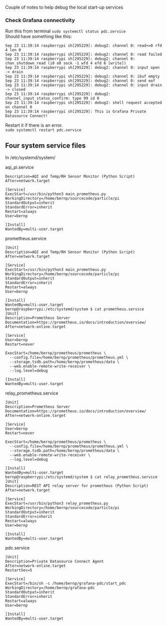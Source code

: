 Couple of notes to help debug the local start-up services
### Check Grafana connectivity
Run this from terminal ```sudo systemctl status pdc.service```  
Should have something like this:  
```
Sep 23 11:39:14 raspberrypi sh[295229]: debug2: channel 0: read<=0 rfd 4 len 0
Sep 23 11:39:14 raspberrypi sh[295229]: debug2: channel 0: read failed
Sep 23 11:39:14 raspberrypi sh[295229]: debug2: channel 0: chan_shutdown_read (i0 o0 sock -1 wfd 4 efd 6 [write])
Sep 23 11:39:14 raspberrypi sh[295229]: debug2: channel 0: input open -> drain
Sep 23 11:39:14 raspberrypi sh[295229]: debug2: channel 0: ibuf empty
Sep 23 11:39:14 raspberrypi sh[295229]: debug2: channel 0: send eof
Sep 23 11:39:14 raspberrypi sh[295229]: debug2: channel 0: input drain -> closed
Sep 23 11:39:14 raspberrypi sh[295229]: debug2: channel_input_status_confirm: type 99 id 0
Sep 23 11:39:14 raspberrypi sh[295229]: debug2: shell request accepted on channel 0
Sep 23 11:39:14 raspberrypi sh[295229]: This is Grafana Private Datasource Connect!
```
Restart it if there is an error.  
```sudo systemctl restart pdc.service```

## Four system service files
In /etc/systemd/system/

aqi_pi.service
```[Unit]
Description=AQI and Temp/RH Sensor Monitor (Python Script)
After=network.target

[Service]
ExecStart=/usr/bin/python3 main_prometheus.py
WorkingDirectory=/home/bernp/sourcecode/particle/pi
StandardOutput=inherit
StandardError=inherit
Restart=always
User=bernp

[Install]
WantedBy=multi-user.target
```

prometheus.service
```
[Unit]
Description=AQI and Temp/RH Sensor Monitor (Python Script)
After=network.target

[Service]
ExecStart=/usr/bin/python3 main_prometheus.py
WorkingDirectory=/home/bernp/sourcecode/particle/pi
StandardOutput=inherit
StandardError=inherit
Restart=always
User=bernp

[Install]
WantedBy=multi-user.target
bernp@raspberrypi:/etc/systemd/system $ cat prometheus.service
[Unit]
Description=Prometheus Server
Documentation=https://prometheus.io/docs/introduction/overview/
After=network-online.target

[Service]
User=bernp
Restart=never

ExecStart=/home/bernp/prometheus/prometheus \
  --config.file=/home/bernp/prometheus/prometheus.yml \
  --storage.tsdb.path=/home/bernp/prometheus/data \
  --web.enable-remote-write-receiver \
  --log.level=debug

[Install]
WantedBy=multi-user.target
```

relay_prometheus.service
```
[Unit]
Description=Prometheus Server
Documentation=https://prometheus.io/docs/introduction/overview/
After=network-online.target

[Service]
User=bernp
Restart=never

ExecStart=/home/bernp/prometheus/prometheus \
  --config.file=/home/bernp/prometheus/prometheus.yml \
  --storage.tsdb.path=/home/bernp/prometheus/data \
  --web.enable-remote-write-receiver \
  --log.level=debug

[Install]
WantedBy=multi-user.target
bernp@raspberrypi:/etc/systemd/system $ cat relay_prometheus.service
[Unit]
Description=REST API relay server for prometheus (Python Script)
After=network.target

[Service]
ExecStart=/usr/bin/python3 relay_prometheus.py
WorkingDirectory=/home/bernp/sourcecode/particle/pi
StandardOutput=inherit
StandardError=inherit
Restart=always
User=bernp

[Install]
WantedBy=multi-user.target
```

pdc.service
```
[Unit]
Description=Private Datasource Connect Agent
After=network-online.target
RestartSec=5

[Service]
ExecStart=/bin/sh -c /home/bernp/grafana-pdc/start_pdc
WorkingDirectory=/home/bernp/grafana-pdc
StandardOutput=inherit
StandardError=inherit
Restart=always
User=bernp

[Install]
WantedBy=multi-user.target
```

